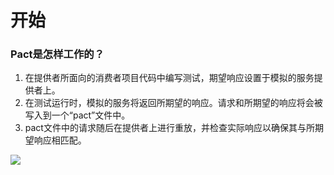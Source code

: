 # 开始

### Pact是怎样工作的？

1. 在提供者所面向的消费者项目代码中编写测试，期望响应设置于模拟的服务提供者上。
2. 在测试运行时，模拟的服务将返回所期望的响应。请求和所期望的响应将会被写入到一个“pact”文件中。
3. pact文件中的请求随后在提供者上进行重放，并检查实际响应以确保其与所期望响应相匹配。

![](https://raw.githubusercontent.com/pact-foundation/pact-foundation.github.io/test/media/pact.png)
